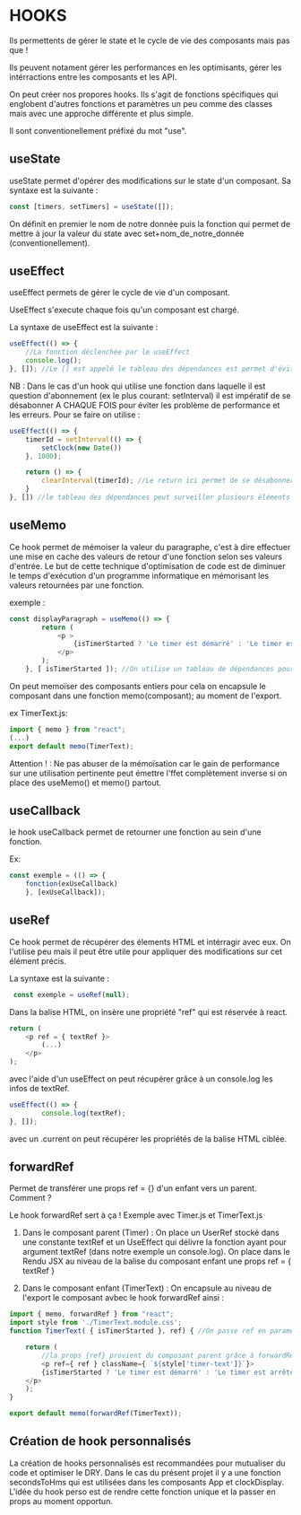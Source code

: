 # HOOKS

Ils permettents de gérer le state et le cycle de vie des composants mais pas que !

Ils peuvent notament gérer les performances en les optimisants, gérer les intérractions entre les composants et les API.

On peut créer nos propores hooks. Ils s'agit de fonctions spécifiques qui englobent d'autres fonctions et paramètres un peu comme des classes mais avec une approche différente et plus simple.

Il sont conventionellement préfixé du mot "use".

## useState

useState permet d'opérer des modifications sur le state d'un composant. Sa syntaxe est la suivante :

```js
const [timers, setTimers] = useState([]);
```

On définit en premier le nom de notre donnée puis la fonction qui permet de mettre à jour la valeur du state avec set+nom_de_notre_donnée (conventionellement).

## useEffect

useEffect permets de gérer le cycle de vie d'un composant.

UseEffect s'execute chaque fois qu'un composant est chargé.

La syntaxe de useEffect est la suivante :

```js
useEffect(() => {
    //La fonction déclenchée par le useEffect
    console.log();
}, []); //Le [] est appelé le tableau des dépendances est permet d'éviter le comportement de boucle infinie, le  hook ne s'execute aiinsi qu'une fois. On évite ainsi la mise à jour d'un composant. Si on veut surveiller le changement d'une valeur du composant on lui va devoir préciser dans le tableau des dépendances de quelle valeur il s'agit.

```

NB : Dans le cas d'un hook qui utilise une fonction dans laquelle il est question d'abonnement (ex le plus courant: setInterval) il est impératif de se désabonner A CHAQUE FOIS pour éviter les problème de performance et les erreurs. Pour se faire on utilise :

```js
useEffect(() => {
    timerId = setInterval(() => {
        setClock(new Date())
    }, 1000);

    return () => {
        clearInterval(timerId); //Le return ici permet de se désabonner de setInterval 
    }
}, []) //le tableau des dépendances peut surveiller plusieurs éléments on les sépare par des virgules tout simplement.
```

## useMemo

Ce hook permet de mémoiser la valeur du paragraphe, c'est à dire effectuer une mise en cache des valeurs de retour d'une fonction selon ses valeurs d'entrée. Le but de cette technique d'optimisation de code est de diminuer le temps d'exécution d'un programme informatique en mémorisant les valeurs retournées par une fonction.

exemple :

```js
const displayParagraph = useMemo(() => {
        return (
            <p >
                {isTimerStarted ? 'Le timer est démarré' : 'Le timer est arrêté' }
            </p>
        );
    }, [ isTimerStarted ]); //On utilise un tableau de dépendances pour empêcher le rechargement grace à useMemo du JSX retourné.
```

On peut memoïser des composants entiers pour cela on encapsule le composant dans une fonction memo(composant); au moment de l'export.

ex TimerText.js:

```js
import { memo } from "react";
(...)
export default memo(TimerText);
```

Attention ! : Ne pas abuser de la mémoïsation car le gain de performance sur une utilisation pertinente peut émettre l'ffet complètement inverse si on place des useMemo() et memo() partout.

## useCallback

le hook useCallback permet de retourner une fonction au sein d'une fonction.

Ex:

```js
const exemple = (() => {
    fonction(exUseCallback)
    }, [exUseCallback]);
```

## useRef

Ce hook permet de récupérer des élements HTML et intérragir avec eux. On l'utilise peu mais il peut être utile pour appliquer des modifications sur cet élément précis.

La syntaxe est la suivante :

```js
 const exemple = useRef(null);
```

Dans la balise HTML, on insère une propriété "ref" qui est réservée à react.

```js
return (
    <p ref = { textRef }>
        (...)
    </p>
);
```

avec l'aide d'un useEffect on peut récupérer grâce à un console.log les infos de textRef.

```js
useEffect(() => {
        console.log(textRef);
}, []);
```

avec un .current on peut récupérer les propriétés de la balise HTML ciblée.

## forwardRef

Permet de transférer une props ref = {} d'un enfant vers un parent.
Comment ?

Le hook forwardRef sert à ça ! Exemple avec Timer.js et TimerText.js

1. Dans le composant parent (Timer) :
On place un UserRef stocké dans une constante textRef et un UseEffect qui délivre la fonction ayant pour argument textRef (dans notre exemple un console.log).
On place dans le Rendu JSX au niveau de la balise du composant enfant une props ref = { textRef }

2. Dans le composant enfant (TimerText) :
On encapsule au niveau de l'export le composant avbec le hook forwardRef ainsi :

```js
import { memo, forwardRef } from "react";
import style from './TimerText.module.css';
function TimerText( { isTimerStarted }, ref) { //On passe ref en paramètre

    return (
        //la props {ref} provient du composant parent grâce à forwardRef.
        <p ref={ ref } className={ `${style['timer-text']}`}>
        {isTimerStarted ? 'Le timer est démarré' : 'Le timer est arrêté' }
    </p>
    );
}

export default memo(forwardRef(TimerText));
```

## Création de hook personnalisés

La création de hooks personnalisés est recommandées pour mutualiser du code et optimiser le DRY. Dans le cas du présent projet il y a une fonction secondsToHms qui est utilisées dans les composants App et clockDisplay. L'idée du hook perso est de rendre cette fonction unique et la passer en props au moment opportun.
